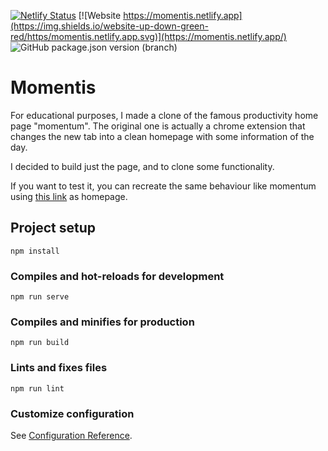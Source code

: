 [![Netlify Status](https://api.netlify.com/api/v1/badges/39ad7e23-c885-462f-bc16-63b4c4c76688/deploy-status)](https://app.netlify.com/sites/momentis/deploys)
[![Website https://momentis.netlify.app](https://img.shields.io/website-up-down-green-red/https/momentis.netlify.app.svg)](https://momentis.netlify.app/)
![GitHub package.json version (branch)](https://img.shields.io/github/package-json/v/daaanny90/momentis/main)
# Momentis

For educational purposes, I made a clone of the famous productivity home page "momentum".
The original one is actually a chrome extension that changes the new tab into a clean homepage with some information of the day.

I decided to build just the page, and to clone some functionality.

If you want to test it, you can recreate the same behaviour like momentum using [this link](https://momenits.netlify.app) as homepage.

## Project setup
```
npm install
```

### Compiles and hot-reloads for development
```
npm run serve
```

### Compiles and minifies for production
```
npm run build
```

### Lints and fixes files
```
npm run lint
```

### Customize configuration
See [Configuration Reference](https://cli.vuejs.org/config/).
